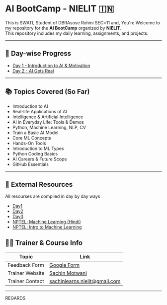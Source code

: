 # AI BootCamp - NIELIT 🇮🇳
This is SWATI, Student of DBRAsose Rohini SEC=11 and, 
You're Welcome to my repository for the **AI BootCamp** organized by **NIELIT**.  
This repository includes my daily learning, assignments, and projects.

---

## 📅 Day-wise Progress

- [Day 1 - Introduction to AI & Motivation](./Day1/Day1_Notes.md)
- [Day 2 - AI Gets Real](./Day2/Day2_Notes.md)

---

## 📚 Topics Covered (So Far)

- Introduction to AI
- Real-life Applications of AI
- Intelligence & Artificial Intelligence
- AI in Everyday Life: Tools & Demos
- Python, Machine Learning, NLP, CV
- Train a Basic AI Model
- Core ML Concepts
- Hands-On Tools
- Introduction to ML Types
- Python Coding Basics
- AI Careers & Future Scope
- GitHub Essentials

---

## 🔗 External Resources
All resourses are compiled in day by day ways
- [Day1](./Day1/Useful_links.md)
- [Day2](./Day2/Useful_links.md)
- [Day3](./Day3/Useful_link.md)
- [NPTEL: Machine Learning (Hindi)](https://onlinecourses.nptel.ac.in/noc23_cs125/preview)
- [NPTEL: Intro to Machine Learning](https://onlinecourses.nptel.ac.in/noc25_cs46/preview)


## 🧑‍🏫 Trainer & Course Info

| Topic           | Link                                                                 |
|------------------|----------------------------------------------------------------------|
| Feedback Form    | [Google Form](https://forms.gle/vo8SVmPnpY6K8Gnu8)                   |
| Trainer Website  | [Sachin Motwani](https://sachinlearns.com)                           |
| Trainer Contact  | [sachinlearns.nielit@gmail.com](mailto:sachinlearns.nielit@gmail.com) |

---


REGARDS
